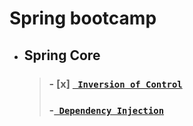 # Spring bootcamp
* ## Spring Core
  > ### -  [x] [` Inversion of Control`]()
  > ### -[` Dependency Injection`]()

